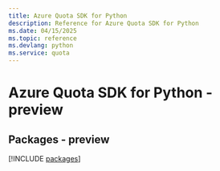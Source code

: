 ```yaml
---
title: Azure Quota SDK for Python
description: Reference for Azure Quota SDK for Python
ms.date: 04/15/2025
ms.topic: reference
ms.devlang: python
ms.service: quota
---
```

# Azure Quota SDK for Python - preview
## Packages - preview
[!INCLUDE [packages](quota-index.md)]